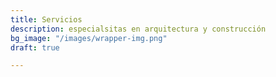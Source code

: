 ```yaml
---
title: Servicios
description: especialsitas en arquitectura y construcción
bg_image: "/images/wrapper-img.png"
draft: true

---
```

